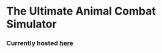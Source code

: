 # The Ultimate Animal Combat Simulator
### Currently hosted [here](https://the-great-animal-combat-sim.herokuapp.com/)